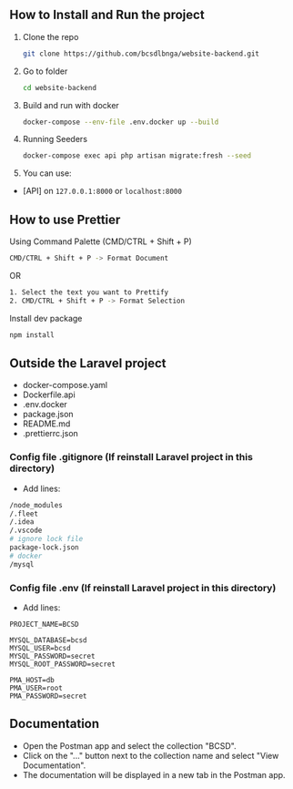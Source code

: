 ## How to Install and Run the project

1. Clone the repo
    ```sh
    git clone https://github.com/bcsdlbnga/website-backend.git
    ```
2. Go to folder
    ```sh
    cd website-backend
    ```
3. Build and run with docker
    ```sh
    docker-compose --env-file .env.docker up --build
    ```
4. Running Seeders

    ```sh
    docker-compose exec api php artisan migrate:fresh --seed
    ```

5. You can use:

-   [API] on `127.0.0.1:8000` or `localhost:8000`

## How to use Prettier

Using Command Palette (CMD/CTRL + Shift + P)

```sh
CMD/CTRL + Shift + P -> Format Document
```

OR

```sh
1. Select the text you want to Prettify
2. CMD/CTRL + Shift + P -> Format Selection
```

Install dev package

```sh
npm install
```

## Outside the Laravel project

-   docker-compose.yaml
-   Dockerfile.api
-   .env.docker
-   package.json
-   README.md
-   .prettierrc.json

### Config file .gitignore (If reinstall Laravel project in this directory)

-   Add lines:

```sh
/node_modules
/.fleet
/.idea
/.vscode
# ignore lock file
package-lock.json
# docker
/mysql

```

### Config file .env (If reinstall Laravel project in this directory)

-   Add lines:

```env
PROJECT_NAME=BCSD

MYSQL_DATABASE=bcsd
MYSQL_USER=bcsd
MYSQL_PASSWORD=secret
MYSQL_ROOT_PASSWORD=secret

PMA_HOST=db
PMA_USER=root
PMA_PASSWORD=secret
```

## Documentation

-   Open the Postman app and select the collection "BCSD".
-   Click on the "..." button next to the collection name and select "View Documentation".
-   The documentation will be displayed in a new tab in the Postman app.
